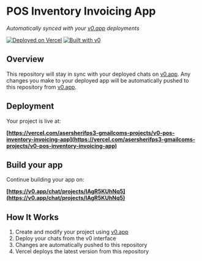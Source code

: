 # POS Inventory Invoicing App

*Automatically synced with your [v0.app](https://v0.app) deployments*

[![Deployed on Vercel](https://img.shields.io/badge/Deployed%20on-Vercel-black?style=for-the-badge&logo=vercel)](https://vercel.com/asersherifps3-gmailcoms-projects/v0-pos-inventory-invoicing-app)
[![Built with v0](https://img.shields.io/badge/Built%20with-v0.app-black?style=for-the-badge)](https://v0.app/chat/projects/IAgR5KUhNq5)

## Overview

This repository will stay in sync with your deployed chats on [v0.app](https://v0.app).
Any changes you make to your deployed app will be automatically pushed to this repository from [v0.app](https://v0.app).

## Deployment

Your project is live at:

**[https://vercel.com/asersherifps3-gmailcoms-projects/v0-pos-inventory-invoicing-app](https://vercel.com/asersherifps3-gmailcoms-projects/v0-pos-inventory-invoicing-app)**

## Build your app

Continue building your app on:

**[https://v0.app/chat/projects/IAgR5KUhNq5](https://v0.app/chat/projects/IAgR5KUhNq5)**

## How It Works

1. Create and modify your project using [v0.app](https://v0.app)
2. Deploy your chats from the v0 interface
3. Changes are automatically pushed to this repository
4. Vercel deploys the latest version from this repository